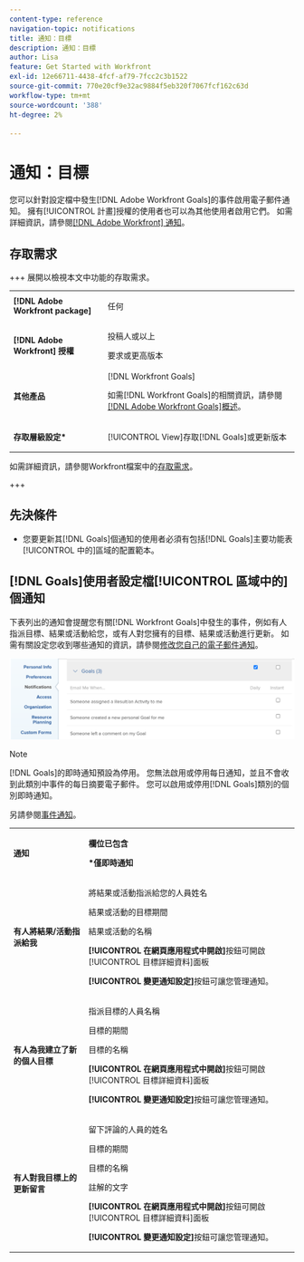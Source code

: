 ```yaml
---
content-type: reference
navigation-topic: notifications
title: 通知：目標
description: 通知：目標
author: Lisa
feature: Get Started with Workfront
exl-id: 12e66711-4438-4fcf-af79-7fcc2c3b1522
source-git-commit: 770e20cf9e32ac9884f5eb320f7067fcf162c63d
workflow-type: tm+mt
source-wordcount: '388'
ht-degree: 2%

---
```


# 通知：目標

您可以針對設定檔中發生[!DNL Adobe Workfront Goals]的事件啟用電子郵件通知。 擁有[!UICONTROL 計畫]授權的使用者也可以為其他使用者啟用它們。 如需詳細資訊，請參閱[[!DNL Adobe Workfront] 通知](../../workfront-basics/using-notifications/wf-notifications.md)。

## 存取需求

<!--
<p data-mc-conditions="QuicksilverOrClassic.Draft mode">(NOTE: because there are conditions for who sees this, I added this from the How To articles/ template although this is not a How To. But I like the format, so I thought keeping it consistent might help users. We may decide to update this when we have access and prereq for overview-type articles)</p>
-->

+++ 展開以檢視本文中功能的存取需求。 

<table style="table-layout:auto"> 
 <col> 
 <col> 
 <tbody> 
  <tr> 
   <td role="rowheader"><strong>[!DNL Adobe Workfront package]</strong></td> 
   <td> <p>任何</p> </td> 
  </tr> 
  <tr> 
   <td role="rowheader"><strong>[!DNL Adobe Workfront] 授權</strong></td> 
   <td>
   <p>投稿人或以上</p>
    <p>要求或更高版本</p> </td> 
  </tr> 
  <tr> 
   <td role="rowheader"><strong>其他產品</strong></td> 
   <td>[!DNL Workfront Goals] <p>如需[!DNL Workfront Goals]的相關資訊，請參閱<a href="../../workfront-goals/goal-management/wf-goals-overview.md" class="MCXref xref">[!DNL Adobe Workfront Goals]概述</a>。</p> </td> 
  </tr> 
  <tr> 
   <td role="rowheader"><strong>存取層級設定*</strong></td> 
   <td> <p>[!UICONTROL View]存取[!DNL Goals]或更新版本</p></td> 
  </tr>
 </tbody> 
</table>

如需詳細資訊，請參閱Workfront檔案中的[存取需求](/help/quicksilver/administration-and-setup/add-users/access-levels-and-object-permissions/access-level-requirements-in-documentation.md)。

+++

## 先決條件

* 您要更新其[!DNL Goals]個通知的使用者必須有包括[!DNL Goals]主要功能表[!UICONTROL 中的]區域的配置範本。


## [!DNL Goals]使用者設定檔[!UICONTROL 區域中的]個通知

下表列出的通知會提醒您有關[!DNL Workfront Goals]中發生的事件，例如有人指派目標、結果或活動給您，或有人對您擁有的目標、結果或活動進行更新。 如需有關設定您收到哪些通知的資訊，請參閱[修改您自己的電子郵件通知](../../workfront-basics/using-notifications/activate-or-deactivate-your-own-event-notifications.md)。

![通知偏好設定](assets/goals-notifications-preferences-350x114.png)

>[!NOTE]
>
>[!DNL Goals]的即時通知預設為停用。 您無法啟用或停用每日通知，並且不會收到此類別中事件的每日摘要電子郵件。 您可以啟用或停用[!DNL Goals]類別的個別即時通知。

另請參閱[事件通知](../../workfront-basics/using-notifications/event-notifications.md)。

<table style="table-layout:auto"> 
 <col> 
 <col> 
 <tbody> 
  <tr> 
   <td><strong>通知</strong></td> 
   <td> <p><strong>欄位已包含</strong> </p> <p><strong>*僅即時通知</strong></p> </td> 
  </tr> 
  <tr> 
   <td><strong>有人將結果/活動指派給我</strong></td> 
   <td> <p>將結果或活動指派給您的人員姓名</p> <p>結果或活動的目標期間</p> <p>結果或活動的名稱</p> <p><strong>[!UICONTROL 在網頁應用程式中開啟]</strong>按鈕可開啟[!UICONTROL 目標詳細資料]面板</p> <p><strong>[!UICONTROL 變更通知設定]</strong>按鈕可讓您管理通知。</p> </td> 
  </tr> 
  <tr> 
   <td><strong>有人為我建立了新的個人目標</strong> </td> 
   <td> <p>指派目標的人員名稱</p> <p>目標的期間</p> <p>目標的名稱</p> <p><strong>[!UICONTROL 在網頁應用程式中開啟]</strong>按鈕可開啟[!UICONTROL 目標詳細資料]面板</p> <p><strong>[!UICONTROL 變更通知設定]</strong>按鈕可讓您管理通知。</p> </td> 
  </tr> 
  <tr> 
   <td><strong>有人對我目標上的更新留言</strong></td> 
   <td> <p>留下評論的人員的姓名</p> <p>目標的期間 </p> <p>目標的名稱</p> <p>註解的文字</p> <p><strong>[!UICONTROL 在網頁應用程式中開啟]</strong>按鈕可開啟[!UICONTROL 目標詳細資料]面板</p> <p><strong>[!UICONTROL 變更通知設定]</strong>按鈕可讓您管理通知。</p> </td> 
  </tr> 
  <tr> 
  </tbody> 
</table>

<!--these were removed at some point: 

   <td><strong>Someone liked my comment on a Goal</strong></td> 
   <td> <p>The name of the person who liked the comment</p> <p>The Period of the goal </p> <p>The name of the goal</p> <p>The text of the comment </p> <p>The <strong>[!UICONTROL Open in web app]</strong> button which opens the [!UICONTROL Goal Details] panel</p> <p>The <strong>[!UICONTROL Change Notifications Settings]</strong> button which allows you to manage your notifications.</p> </td> 
  </tr> 
  <tr> 
   <td><strong>Someone liked an update on my Goal</strong></td> 
   <td> <p>You receive an email when someone likes a comment you made on a goal or when you update the progress of your results or activities on the goal. </p> <p>The name of the person who liked the update</p> <p>The Period of the goal </p> <p>The name of the goal</p> <p>The <strong>[!UICONTROL Open in web app]</strong> button which opens the [!UICONTROL Goal Details] panel</p> <p>The <strong>[!UICONTROL Change Notifications Settings]</strong> button which allows you to manage your notifications.</p> </td> 
  </tr> 
 -->

<!--
NOTE FOR NAME OF GOAL IN LAST TABLE CELL: check this. Is this true? Didn't triggger when this was written; add anything else? Maybe the type of the update is mentioned?!
-->
